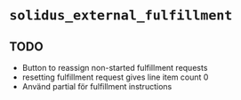 # `solidus_external_fulfillment`

## TODO
* Button to reassign non-started fulfillment requests
* resetting fulfillment request gives line item count 0
* Använd partial för fulfillment instructions